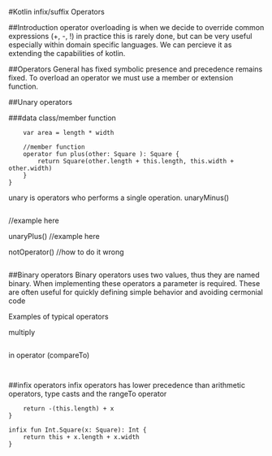 #Kotlin infix/suffix Operators

##Introduction
operator overloading is when we decide to override common expressions (+, -, !) 
in practice this is rarely done, but can be very useful especially within domain specific languages.
We can percieve it as extending the capabilities of kotlin. 


##Operators General
has fixed symbolic presence and precedence remains fixed.
To overload an operator we must use a member or extension function.


##Unary operators

###data class/member function
``` class Square(val length: Int, val width: Int) {
    var area = length * width

    //member function
    operator fun plus(other: Square ): Square {
        return Square(other.length + this.length, this.width + other.width)
    }
}

```

unary is operators who performs a single operation.
unaryMinus()
```operator fun Square.unaryMinus() = Square(-length, -width)

```
//example here

unaryPlus()
//example here

notOperator()
//how to do it wrong
```operator fun Square.not() = Square((length*length) * -1, (width*width) * -1)

```

##Binary operators
Binary operators uses two values, thus they are named binary.
When implementing these operators a parameter is required.
These are often useful for quickly defining simple behavior and avoiding cermonial code

Examples of typical operators





multiply
```operator fun Square.times(b: Int) = Square(length *b, width*b)

```


in operator (compareTo)
```operator fun Square.contains(a: Int) = Square(length, width).area <= a


```



##infix operators
infix operators has lower precedence than arithmetic operators, type casts and the rangeTo operator
```infix fun Square.neg(x: Int): Int {
    return -(this.length) + x
}

infix fun Int.Square(x: Square): Int {
    return this + x.length + x.width
}
```


